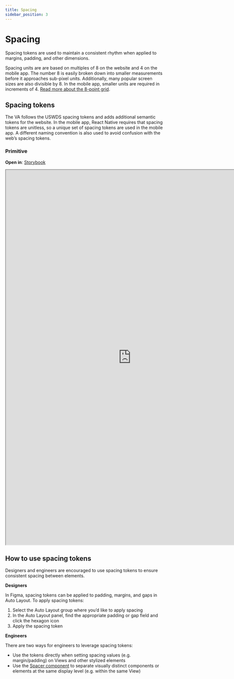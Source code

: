 ```yaml
---
title: Spacing
sidebar_position: 3
---
```


# Spacing

Spacing tokens are used to maintain a consistent rhythm when applied to margins, padding, and other dimensions.

Spacing units are are based on multiples of 8 on the website and 4 on the mobile app. The number 8 is easily broken down into smaller measurements before it approaches sub-pixel units. Additionally, many popular screen sizes are also divisible by 8. In the mobile app, smaller units are required in increments of 4. [Read more about the 8-point grid](https://spec.fm/specifics/8-pt-grid).

## Spacing tokens

The VA follows the USWDS spacing tokens and adds additional semantic tokens for the website. In the mobile app, React Native requires that spacing tokens are unitless, so a unique set of spacing tokens are used in the mobile app. A different naming convention is also used to avoid confusion with the web’s spacing tokens.

### Primitive
**Open in**: [Storybook](https://department-of-veterans-affairs.github.io/va-mobile-library/?path=/docs/design-tokens-spacing--docs#primitive)
<iframe width="800" height="1200" title="Image of design tokens in Figma" src="https://www.figma.com/embed?embed_host=share&url=https%3A%2F%2Fwww.figma.com/design/rdLIEaC9rVwX70QbIGkMvG/%F0%9F%93%90-Design-Tokens-Library---Design-System---VA-Mobile?node-id=1606-1663&t=PljikYyjG5LVlwDo-4" allowfullscreen></iframe>

## How to use spacing tokens

Designers and engineers are encouraged to use spacing tokens to ensure consistent spacing between elements.

**Designers**

In Figma, spacing tokens can be applied to padding, margins, and gaps in Auto Layout. To apply spacing tokens:

1. Select the Auto Layout group where you’d like to apply spacing
2. In the Auto Layout panel, find the appropriate padding or gap field and click the hexagon icon
3. Apply the spacing token

**Engineers**

There are two ways for engineers to leverage spacing tokens:

* Use the tokens directly when setting spacing values (e.g. margin/padding) on Views and other stylized elements
* Use the [Spacer component](https://department-of-veterans-affairs.github.io/va-mobile-library/?path=/docs/spacer--docs) to separate visually distinct components or elements at the same display level (e.g. within the same View)